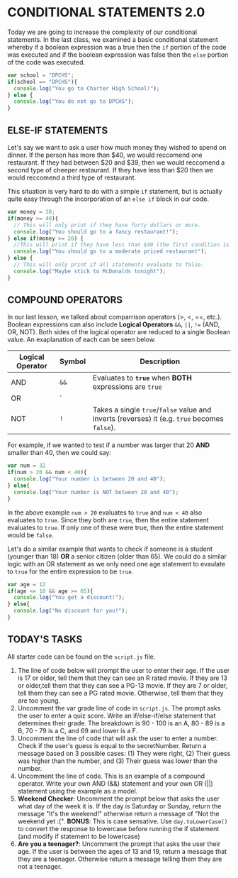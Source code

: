 CONDITIONAL STATEMENTS 2.0
=============================
Today we are going to increase the complexity of our conditional statements. In the last class, we examined a basic conditional statement whereby if a boolean expression was a true then the `if` portion of the code was executed and if the boolean expression was false then the `else` portion of the code was executed.
```javascript
var school = "DPCHS";
if(school == "DPCHS"){
  console.log("You go to Charter High School!");
} else {
  console.log("You do not go to DPCHS");
}
```

ELSE-IF STATEMENTS
------------------
Let's say we want to ask a user how much money they wished to spend on dinner. If the person has more than $40, we would reccomend one restaurant. If they had between $20 and $39, then we would reccomend a second type of cheeper restaurant. If they have less than $20 then we would reccomend a third type of restaurant.

This situation is very hard to do with a simple `if` statement, but is actually quite easy through the incorporation of an `else if` block in our code.
```javascript
var money = 38;
if(money >= 40){
  // This will only print if they have forty dollars or more.
  console.log("You should go to a fancy restaurant!");
} else if(money >= 20) {
  //This will print if they have less than $40 (the first condition is false), but they have more than $20 (the condition for else if is true).
  console.log("You should go to a moderate priced restaurant");
} else {
  // This will only print if all statements evaluate to false.
  console.log("Maybe stick to McDonalds tonight");
}
```

COMPOUND OPERATORS
------------------
In our last lesson, we talked about comparrison operators (>, <, ==, etc.). Boolean expressions can also include **Logical Operators** `&&`, `||`, `!=` (AND, OR, NOT). Both sides of the logical operator are reduced to a single Boolean value. An exaplanation of each can be seen below.

Logical Operator | Symbol| Description |
------------ | ------------- | ------------- 
AND | `&&` | Evaluates to **`true`** when **BOTH** expressions are `true`
OR | `||`| Evaluates to **`true`** when **at least ONE** expression is `true`
NOT | `!`| Takes a single `true`/`false` value and inverts (reverses) it (e.g. `true` becomes `false`).  

For example, if we wanted to test if a number was larger that 20 **AND** smaller than 40, then we could say:
```javascript
var num = 32
if(num > 20 && num < 40){
  console.log("Your number is between 20 and 40");
} else{
  console.log("Your number is NOT between 20 and 40");
}
```
In the above example `num > 20` evaluates to `true` and `num < 40` also evaluates to `true`. Since they both are `true`, then the entire statement evaluates to `true`. If only one of these were true, then the entire statement would be `false`.

Let's do a similar example that wants to check if someone is a student (younger than 18) **OR** a senior citizen (older than 65). We could do a similar logic with an OR statement as we only need one age statement to evaulate to `true` for the entire expression to be `true`.
```javascript
var age = 12
if(age <= 18 && age >= 65){
  console.log("You get a discount!");
} else{
  console.log("No discount for you!");
}
```


TODAY'S TASKS
--------------
All starter code can be found on the `script.js` file.
1. The line of code below will prompt the user to enter their age. If the user is 17 or older, tell them that they can see an R rated movie. If they are 13 or older,tell them that they can see a PG-13 movie. If they are 7 or older, tell them they can see a PG rated movie. Otherwise, tell them that they are too young.
2. Uncomment the var grade line of code in `script.js`. The prompt asks the user to enter a quiz score. Write an if/else-if/else statement that determines their grade. The breakdown is 90 - 100 is an A, 80 - 89 is a B, 70 - 79 is a C, and 69 and lower is a F.
3. Uncomment the line of code that will ask the user to enter a number. Check if the user's guess is equal to the secretNumber. Return a message based on 3 possible cases: (1) They were right, (2) Their guess was higher than the number, and (3) Their guess was lower than the number.
4. Uncomment the line of code. This is an example of a compound operator. Write your own AND (&&) statement and your own OR (||) statement using the example as a model.
5. **Weekend Checker**: Uncomment the prompt below that asks the user what day of the week it is. If the day is Saturday or Sunday, return the message "It's the weekend!" otherwise return a message of "Not the weekend yet :(". 
**BONUS**: This is case sensative. Use `day.toLowerCase()` to convert the response to lowercase before running the if statement (and modify if statement to be lowercase)
6. **Are you a teenager?**: Uncomment the prompt that asks the user their age. If the user is between the ages of 13 and 19, return a message that they are a teenager. Otherwise return a message telling them they are not a teenager.
